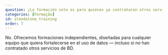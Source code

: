 ```yaml
---
question: ¿La formación solo es para quienes ya contrataron otros servicios de BD?
categories: [Formação]
id: standalone_training
order: 7
---
```


No. Ofrecemos formaciones independientes, diseñadas para cualquier equipo que quiera fortalecerse en el uso de datos — incluso si no han contratado otros servicios de BD.